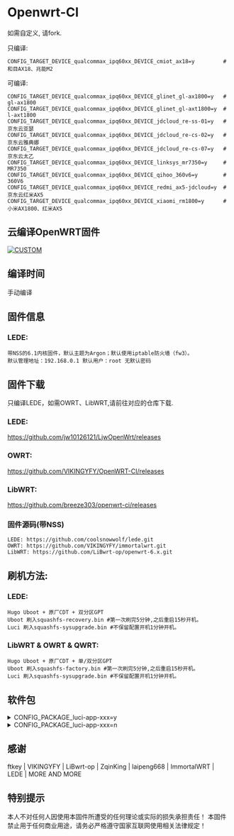 # Openwrt-CI


如需自定义, 请fork.

只编译: 

    CONFIG_TARGET_DEVICE_qualcommax_ipq60xx_DEVICE_cmiot_ax18=y         # 和目AX18、兆能M2

可编译: 

    CONFIG_TARGET_DEVICE_qualcommax_ipq60xx_DEVICE_glinet_gl-ax1800=y   # gl-ax1800
    CONFIG_TARGET_DEVICE_qualcommax_ipq60xx_DEVICE_glinet_gl-axt1800=y  # l-axt1800
    CONFIG_TARGET_DEVICE_qualcommax_ipq60xx_DEVICE_jdcloud_re-ss-01=y   # 京东云亚瑟
    CONFIG_TARGET_DEVICE_qualcommax_ipq60xx_DEVICE_jdcloud_re-cs-02=y   # 京东云雅典娜
    CONFIG_TARGET_DEVICE_qualcommax_ipq60xx_DEVICE_jdcloud_re-cs-07=y   # 京东云太乙
    CONFIG_TARGET_DEVICE_qualcommax_ipq60xx_DEVICE_linksys_mr7350=y     # MR7350
    CONFIG_TARGET_DEVICE_qualcommax_ipq60xx_DEVICE_qihoo_360v6=y        # 360V6
    CONFIG_TARGET_DEVICE_qualcommax_ipq60xx_DEVICE_redmi_ax5-jdcloud=y  # 京东云红米AX5
    CONFIG_TARGET_DEVICE_qualcommax_ipq60xx_DEVICE_xiaomi_rm1800=y      # 小米AX1800、红米AX5



## 云编译OpenWRT固件
[![CUSTOM](https://github.com/jw10126121/LjwOpenWrt/actions/workflows/CUSTOM.yml/badge.svg)](https://github.com/jw10126121/LjwOpenWrt/actions/workflows/CUSTOM.yml)

## 编译时间
手动编译

## 固件信息
### LEDE: 
    带NSS的6.1内核固件，默认主题为Argon；默认使用iptable防火墙（fw3）。
    默认管理地址：192.168.0.1 默认用户：root 无默认密码

## 固件下载
只编译LEDE，如需OWRT、LibWRT,请前往对应的仓库下载.

### LEDE: 

<https://github.com/jw10126121/LjwOpenWrt/releases>
    
### OWRT: 
<https://github.com/VIKINGYFY/OpenWRT-CI/releases>
    
### LibWRT: 
<https://github.com/breeze303/openwrt-ci/releases>
    
### 固件源码(带NSS) 
    LEDE: https://github.com/coolsnowwolf/lede.git     
    OWRT: https://github.com/VIKINGYFY/immortalwrt.git 
    LibWRT: https://github.com/LiBwrt-op/openwrt-6.x.git 
    
## 刷机方法:
### LEDE:
    Hugo Uboot + 原厂CDT + 双分区GPT
    Uboot 刷入squashfs-recovery.bin #第一次刷完5分钟,之后重启15秒开机。
    Luci 刷入squashfs-sysupgrade.bin #不保留配置开机1分钟开机。

### LibWRT & OWRT & QWRT:
    Hugo Uboot + 原厂CDT + 单/双分区GPT
    Uboot 刷入squashfs-factory.bin #第一次刷完5分钟,之后重启15秒开机。
    Luci 刷入squashfs-sysupgrade.bin #不保留配置开机1分钟开机。


## 软件包
<details><summary>CONFIG_PACKAGE_luci-app-xxx=y</summary>
    
    ```
    CONFIG_PACKAGE_luci-app-ssr-plus=y       # SSR-Plus
    # CONFIG_PACKAGE_luci-app-advancedplus=y   # 高级设置
    CONFIG_PACKAGE_luci-app-alist=y          # Alist网络服务
    CONFIG_PACKAGE_luci-app-cpufreq=y        # CPU频率策略控制
    CONFIG_PACKAGE_luci-app-ddns=y           # 动态DNS客户端
    CONFIG_PACKAGE_luci-app-openvpn-server=y # OpenVPN服务器
    CONFIG_PACKAGE_luci-app-samba4=y         # Samba文件共享
    CONFIG_PACKAGE_luci-app-socat=y          # Socat端口转发工具
    CONFIG_PACKAGE_luci-app-ttyd=y           # Web终端
    CONFIG_PACKAGE_luci-app-wol=y            # 网络唤醒
    # CONFIG_PACKAGE_luci-app-wolplus=y        # 网络唤醒
    CONFIG_PACKAGE_luci-app-zerotier=y       # ZeroTier虚拟网络
    CONFIG_PACKAGE_luci-theme-argon=y        # Argon主题
    ```

</details>
<details><summary>CONFIG_PACKAGE_luci-app-xxx=n</summary>
    
    ```
    
    ```

</details>




## 感谢

ftkey | VIKINGYFY | LiBwrt-op | ZqinKing | laipeng668 | ImmortalWRT | LEDE | MORE AND MORE

## 特别提示
本人不对任何人因使用本固件所遭受的任何理论或实际的损失承担责任！
本固件禁止用于任何商业用途，请务必严格遵守国家互联网使用相关法律规定！

